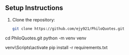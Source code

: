## Setup Instructions

1. Clone the repository:
   ```bash
   git clone https://github.com/ejy921/PhiloQuotes.git

cd PhiloQuotes.git
python -m venv venv

venv\Scripts\activate
pip install -r requirements.txt